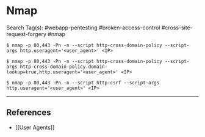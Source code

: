 # Nmap

Search Tag(s): #webapp-pentesting #broken-access-control #cross-site-request-forgery #nmap

```
$ nmap -p 80,443 -Pn -n --script http-cross-domain-policy --script-args http.useragent='<user_agent>' <IP>

$ nmap -p 80,443 -Pn -n --script http-cross-domain-policy --script-args http-cross-domain-policy.domain-lookup=true,http.useragent='<user_agent>' <IP>
```

`$ nmap -p 80,443 -Pn -n --script http-csrf --script-args http.useragent='<user_agent>' <IP>`

---
## References

- [[User Agents]]